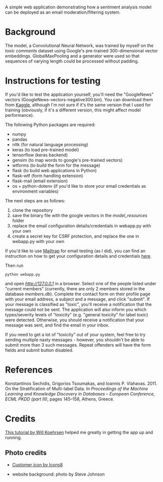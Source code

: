 A simple web application demonstrating how a sentiment analysis model can be deployed as an email moderation/filtering system.

# Background

The model, a Convolutional Neural Network, was trained by myself on the *toxic comments* dataset using Google's pre-trained
300-dimensional vector embeddings. 
GlobalMaxPooling and a generator were used so that sequences of varying length could be processed without padding. 

# Instructions for testing 

If you'd like to test the application yourself, you'll need the "GoogleNews" vectors (GoogleNews-vectors-negative300.bin). 
You can download them from [Kaggle](https://www.kaggle.com/datasets/leadbest/googlenewsvectorsnegative300), 
although I'm not sure if it's the same version that I used for training 
(obviously, if it's a different version, this might affect model performance).  

The following Python packages are required:

- numpy
- pandas
- nltk (for natural language processing)
- keras (to load pre-trained model)
- tensorflow (keras backend)
- gensim (to map words to google's pre-trained vectors)
- wtforms (to build the form for the message)
- flask (to build web applications in Python)
- flask-wtf (form handling extension)
- flask-mail (email extension)
- os + python-dotenv (if you'd like to store your email credentials as environment variables)

The next steps are as follows:

1. clone the repository
2. save the binary file with the google vectors in the *model_resources* folder
3. replace the email configuration details/credentials in webapp.py with your own
4. create a secret key for CSRF protection, and replace the one in webapp.py with your own

If you'd like to use [Mailtrap](https://mailtrap.io/email-sandbox/) for email testing (as I did), 
you can find an instruction on how to get your configuration details and credentials 
[here](https://mailtrap.io/blog/flask-email-sending/).

Then run 

```python webapp.py```

and open *http://127.0.0.1* in a browser. Select one of the people listed under "current members" (currently, there are only
2 members stored in the database *members.db*). Complete the contact form on their profile page with your email address, 
a subject and a message, and click "submit". 
If your message is classified as "toxic", you'll receive a notification that the message could not be sent. 
The application will also inform you which types/severity levels of "toxicity" 
(e.g. "general toxicity" for label *toxic*) were detected.
Otherwise, you should receive a notification that your message was sent, and find the email in your inbox.

If you need to get a lot of "toxicity" out of your system, feel free to try sending multiple nasty messages - however, 
you shouldn't be able to submit more than 3 such messages. Repeat offenders will have the form fields and submit button disabled.

# References

Konstantinos Sechidis, Grigorios Tsoumakas, and Ioannis P. Vlahavas. 2011. On the Stratification of Multi-label Data. 
In *Proceedings of the Machine Learning and Knowledge Discovery in Databases – European Conference, ECML PKDD (part III)*, 
pages 145–158, Athens, Greece.

# Credits

[This tutorial by Will Koehrsen](https://towardsdatascience.com/deploying-a-keras-deep-learning-model-as-a-web-application-in-p-fc0f2354a7ff) 
helped me greatly in getting the app up and running.

## Photo credits

- [Customer icon by Icons8](https://icons8.com/icon/14736/customer)

- website background: photo by Steve Johnson
